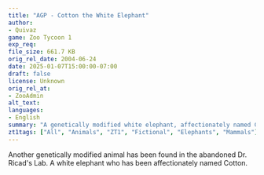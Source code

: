 ```yaml
---
title: "AGP - Cotton the White Elephant"
author: 
- Quivaz
game: Zoo Tycoon 1
exp_req:
file_size: 661.7 KB
orig_rel_date: 2004-06-24
date: 2025-01-07T15:00:00-07:00
draft: false
license: Unknown
orig_rel_at: 
- ZooAdmin
alt_text: 
languages:
- English
summary: "A genetically modified white elephant, affectionately named Cotton, was discovered in the abandoned Dr. Ricad's Lab."
zt1tags: ["All", "Animals", "ZT1", "Fictional", "Elephants", "Mammals"]
---
```


Another genetically modified animal has been found in the abandoned Dr. Ricad's Lab. A white elephant who has been affectionately named Cotton.
